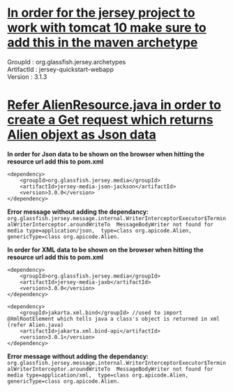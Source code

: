 <h1><u>In order for the jersey project to work with tomcat 10 make sure to add this in the maven archetype</u></h1>

GroupId : org.glassfish.jersey.archetypes <br />
ArtifactId : jersey-quickstart-webapp <br />
Version : 3.1.3 <br />


<h1><u>Refer AlienResource.java in order to create a Get request which returns Alien objext as Json data</u></h1>
<b>In order for Json data to be shown on the browser when hitting the resource url add this to pom.xml</b>


    <dependency>
        <groupId>org.glassfish.jersey.media</groupId>
        <artifactId>jersey-media-json-jackson</artifactId>
        <version>3.0.0</version>
    </dependency>


**Error message without adding the dependancy:**
      `org.glassfish.jersey.message.internal.WriterInterceptorExecutor$TerminalWriterInterceptor.aroundWriteTo 
      MessageBodyWriter not found for media type=application/json, 
      type=class org.apicode.Alien, genericType=class org.apicode.Alien.
      `

<b>In order for XML data to be shown on the browser when hitting the resource url add this to pom.xml</b>


    <dependency>
        <groupId>org.glassfish.jersey.media</groupId>
        <artifactId>jersey-media-jaxb</artifactId>
        <version>3.0.0</version>
    </dependency>

    <dependency>
        <groupId>jakarta.xml.bind</groupId> //used to import @XmlRootElement which tells java a class's object is returned in xml (refer Alien.java)
        <artifactId>jakarta.xml.bind-api</artifactId>
        <version>3.0.1</version>
    </dependency>



**Error message without adding the dependancy:**
      `org.glassfish.jersey.message.internal.WriterInterceptorExecutor$TerminalWriterInterceptor.aroundWriteTo 
      MessageBodyWriter not found for media type=application/xml, 
      type=class org.apicode.Alien, genericType=class org.apicode.Alien.
      `

  
